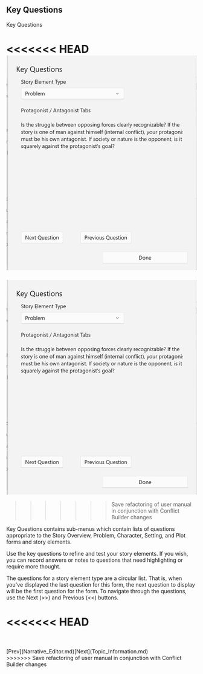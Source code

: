 ## Key Questions ##





Key Questions <br/>

<<<<<<< HEAD
![](Clipboard-Image.png)
=======
![](Clipboard-Image-21.png)
>>>>>>> Save refactoring of user manual in conjunction with Conflict Builder changes

Key Questions contains sub-menus which contain lists of questions appropriate to the Story Overview, Problem, Character, Setting, and Plot forms and story elements. <br/>

Use the key questions to refine and test your story elements.   If you wish, you can record  answers or notes to questions that need highlighting or require more thought.  <br/>

The questions for a story element type are a circular list.  That is, when you've displayed the last question for this form, the next question to display will be the first question for the form.  To navigate through the questions, use the Next (>>) and Previous (<<) buttons. <br/>

<<<<<<< HEAD
=======
 <br/>
 <br/>
[Prev](Narrative_Editor.md)[Next](Topic_Information.md) <br/>
>>>>>>> Save refactoring of user manual in conjunction with Conflict Builder changes
